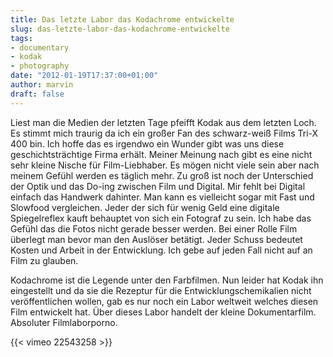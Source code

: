 ```yaml
---
title: Das letzte Labor das Kodachrome entwickelte
slug: das-letzte-labor-das-kodachrome-entwickelte
tags:
- documentary
- kodak
- photography
date: "2012-01-19T17:37:00+01:00"
author: marvin
draft: false
---
```

Liest man die Medien der letzten Tage pfeifft Kodak aus dem letzten
Loch. Es stimmt mich traurig da ich ein großer Fan des schwarz-weiß
Films Tri-X 400 bin. Ich hoffe das es irgendwo ein Wunder gibt was uns
diese geschichtsträchtige Firma erhält. Meiner Meinung nach gibt es eine
nicht sehr kleine Nische für Film-Liebhaber. Es mögen nicht viele sein
aber nach meinem Gefühl werden es täglich mehr. Zu groß ist noch der
Unterschied der Optik und das Do-ing zwischen Film und Digital. Mir
fehlt bei Digital einfach das Handwerk dahinter. Man kann es vielleicht
sogar mit Fast und Slowfood vergleichen. Jeder der sich für wenig Geld
eine digitale Spiegelreflex kauft behauptet von sich ein Fotograf zu
sein. Ich habe das Gefühl das die Fotos nicht gerade besser werden. Bei
einer Rolle Film überlegt man bevor man den Auslöser betätigt. Jeder
Schuss bedeutet Kosten und Arbeit in der Entwicklung. Ich gebe auf jeden
Fall nicht auf an Film zu glauben.

Kodachrome ist die Legende unter den Farbfilmen. Nun leider hat Kodak
ihn eingestellt und da sie die Rezeptur für die Entwicklungschemikalien
nicht veröffentlichen wollen, gab es nur noch ein Labor weltweit welches
diesen Film entwickelt hat. Über dieses Labor handelt der kleine
Dokumentarfilm. Absoluter Filmlaborporno.

{{< vimeo 22543258 >}}